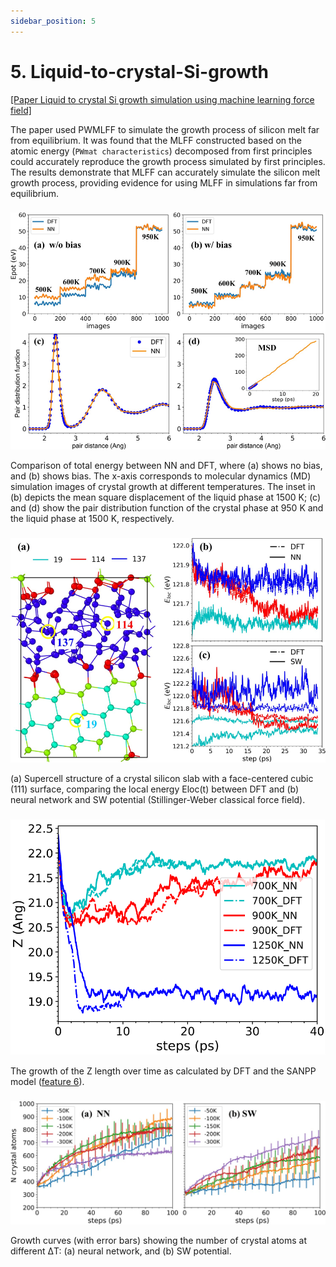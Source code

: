 ```yaml
---
sidebar_position: 5
---
```


# 5. Liquid-to-crystal-Si-growth
[[Paper Liquid to crystal Si growth simulation using machine learning force field]](https://pubs.aip.org/aip/jcp/article/153/7/074501/1064762/Liquid-to-crystal-Si-growth-simulation-using) 

The paper used PWMLFF to simulate the growth process of silicon melt far from equilibrium. It was found that the MLFF constructed based on the atomic energy (`PWmat characteristics`) decomposed from first principles could accurately reproduce the growth process simulated by first principles. The results demonstrate that MLFF can accurately simulate the silicon melt growth process, providing evidence for using MLFF in simulations far from equilibrium.

### 

![proportion_time](./pictures/exp_5_1.png)

Comparison of total energy between NN and DFT, where (a) shows no bias, and (b) shows bias. The x-axis corresponds to molecular dynamics (MD) simulation images of crystal growth at different temperatures. The inset in (b) depicts the mean square displacement of the liquid phase at 1500 K; (c) and (d) show the pair distribution function of the crystal phase at 950 K and the liquid phase at 1500 K, respectively.

### 
![proportion_time](./pictures/exp_5_2.png)

(a) Supercell structure of a crystal silicon slab with a face-centered cubic (111) surface, comparing the local energy Eloc(t) between DFT and (b) neural network and SW potential (Stillinger-Weber classical force field).

### 
![proportion_time](./pictures/exp_5_3.png)

The growth of the Z length over time as calculated by DFT and the SANPP model ([feature 6](../Appendix-1.md#spectral-neighbor-analysis-potential-feature-6)).

### 
![proportion_time](./pictures/exp_5_4.png)

Growth curves (with error bars) showing the number of crystal atoms at different ΔT: (a) neural network, and (b) SW potential.